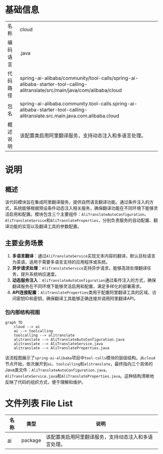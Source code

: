 # 基础信息

|      |      |
|------|------|
| 名称 | cloud |
| 编码语言 | .java |
| 代码路径 | spring-ai-alibaba/community/tool-calls/spring-ai-alibaba-starter-tool-calling-alitranslate/src/main/java/com/alibaba/cloud |
| 包名 | spring-ai-alibaba.community.tool-calls.spring-ai-alibaba-starter-tool-calling-alitranslate.src.main.java.com.alibaba.cloud |
| 概述说明 | 该配置类启用阿里翻译服务，支持动态注入和多语言处理。 |

# 说明

## 概述
该代码模块旨在集成阿里翻译服务，提供自然语言翻译功能。通过条件注入的方式，系统能够根据预设条件动态注入相关服务，确保翻译功能在不同环境下能够灵活启用和配置。模块包含三个主要组件：`AliTranslateAutoConfiguration`、`AliTranslateService`和`AliTranslateProperties`，分别负责服务的自动配置、翻译功能的实现以及翻译工具的参数配置。

## 主要业务场景
1. **多语言翻译**：通过`AliTranslateService`实现文本内容的翻译，默认目标语言为英语，适用于需要多语言支持的应用程序或系统。
2. **异步请求处理**：`AliTranslateService`支持异步请求，能够高效处理翻译任务，提升系统响应速度。
3. **动态服务注入**：`AliTranslateAutoConfiguration`通过条件注入的方式，确保翻译服务在不同环境下能够灵活启用和配置，满足多样化的部署需求。
4. **API连接配置**：`AliTranslateProperties`类用于配置阿里翻译工具的区域、访问密钥ID和密钥，确保翻译工具能够正确连接并调用阿里翻译API。


### 包内部结构视图

```mermaid
graph TD
    cloud --> ai
    ai --> toolcalling
    toolcalling --> alitranslate
    alitranslate --> AliTranslateAutoConfiguration.java
    alitranslate --> AliTranslateService.java
    alitranslate --> AliTranslateProperties.java
```

该流程图展示了`spring-ai-alibaba`项目中`tool-calls`模块的层级结构。从`cloud`节点开始，依次展开到`ai`、`toolcalling`和`alitranslate`，最终指向三个具体的Java类文件：`AliTranslateAutoConfiguration.java`、`AliTranslateService.java`和`AliTranslateProperties.java`。这种结构清晰地反映了代码的组织方式，便于理解和维护。

# 文件列表 File List

| 名称   | 类型  | 说明 |
|-------|------|-------------|
| [ai](ai/_module.md) | package | 该配置类启用阿里翻译服务，支持动态注入和多语言处理。 |


